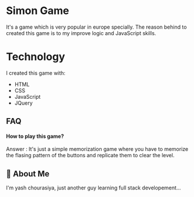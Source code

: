 
# Simon Game

It's a game which is very popular in europe specially.
The reason behind to created this game is to my improve logic and JavaScript skills.

# Technology

I created this game with:
* HTML
* CSS
* JavaScript
* JQuery
## FAQ

#### How to play this game?

Answer : It's just a simple memorization game where you have to memorize the flasing pattern of the buttons and replicate them to clear the level.


## 🚀 About Me
I'm yash chourasiya, just another guy learning full stack developement...

